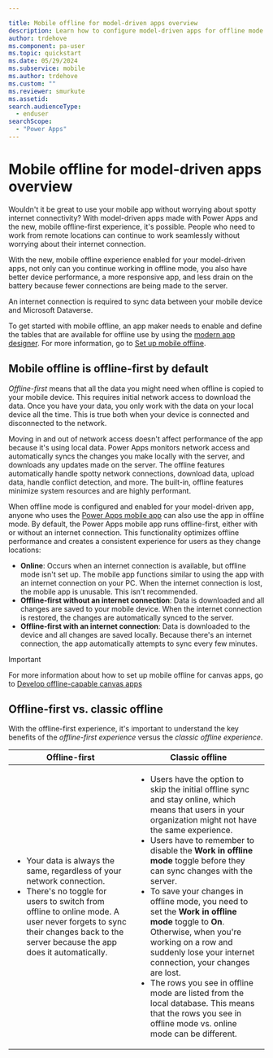 ```yaml
---

title: Mobile offline for model-driven apps overview
description: Learn how to configure model-driven apps for offline mode.
author: trdehove
ms.component: pa-user
ms.topic: quickstart
ms.date: 05/29/2024
ms.subservice: mobile
ms.author: trdehove
ms.custom: ""
ms.reviewer: smurkute
ms.assetid: 
search.audienceType: 
  - enduser
searchScope:
  - "Power Apps"
---
```


# Mobile offline for model-driven apps overview

Wouldn't it be great to use your mobile app without worrying about spotty internet connectivity? With model-driven apps made with Power Apps and the new, mobile offline-first experience, it's possible. People who need to work from remote locations can continue to work seamlessly without worrying about their internet connection.

With the new, mobile offline experience enabled for your model-driven apps, not only can you continue working in offline mode, you also have better device performance, a more responsive app, and less drain on the battery because fewer connections are being made to the server.

An internet connection is required to sync data between your mobile device and Microsoft Dataverse.

To get started with mobile offline, an app maker needs to enable and define the tables that are available for offline use by using the [modern app designer](../maker/model-driven-apps/app-designer-overview.md). For more information, go to [Set up mobile offline](setup-mobile-offline.md).

## Mobile offline is offline-first by default

_Offline-first_ means that all the data you might need when offline is copied to your mobile device. This requires initial network access to download the data. Once you have your data, you only work with the data on your local device all the time. This is true both when your device is connected and disconnected to the network.

Moving in and out of network access doesn't affect performance of the app because it's using local data. Power Apps monitors network access and automatically syncs the changes you make locally with the server, and downloads any updates made on the server. The offline features automatically handle spotty network connections, download data, upload data, handle conflict detection, and more. The built-in, offline features minimize system resources and are highly performant.

When offline mode is configured and enabled for your model-driven app, anyone who uses the [Power Apps mobile app](run-powerapps-on-mobile.md) can also use the app in offline mode. By default, the Power Apps mobile app runs offline-first, either with or without an internet connection. This functionality optimizes offline performance and creates a consistent experience for users as they change locations:

- **Online**: Occurs when an internet connection is available, but offline mode isn't set up. The mobile app functions similar to using the app with an internet connection on your PC. When the internet connection is lost, the mobile app is unusable. This isn't recommended.
- **Offline-first without an internet connection**: Data is downloaded and all changes are saved to your mobile device. When the internet connection is restored, the changes are automatically synced to the server.
- **Offline-first with an internet connection**: Data is downloaded to the device and all changes are saved locally. Because there's an internet connection, the app automatically attempts to sync every few minutes.

> [!IMPORTANT]
> For more information about how to set up mobile offline for canvas apps, go to [Develop offline-capable canvas apps](../maker/canvas-apps/offline-apps.md)

## Offline-first vs. classic offline

With the offline-first experience, it's important to understand the key benefits of the _offline-first experience_ versus the _classic offline experience_.

| **Offline-first** | **Classic offline** |
|-------------------------|-------------------------|
| <ul><li>Your data is always the same, regardless of your network connection.</li><li>There's no toggle for users to switch from offline to online mode. A user never forgets to sync their changes back to the server because the app does it automatically.</li></ul>| <ul><li>Users have the option to skip the initial offline sync and stay online, which means that users in your organization might not have the same experience.</li><li>Users have to remember to disable the **Work in offline mode** toggle before they can sync changes with the server.</li><li>To save your changes in offline mode, you need to set the **Work in offline mode** toggle to **On**. Otherwise, when you're working on a row and suddenly lose your internet connection, your changes are lost.</li><li>The rows you see in offline mode are listed from the local database. This means that the rows you see in offline mode vs. online mode can be different.</li></ul> |
